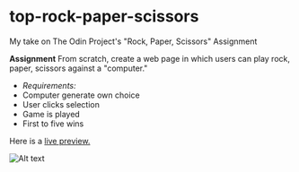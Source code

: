# top-rock-paper-scissors
My take on The Odin Project's "Rock, Paper, Scissors" Assignment

**Assignment**
From scratch, create a web page in which users can play rock, paper, scissors against a "computer."

* *Requirements:* 
* Computer generate own choice
* User clicks selection
* Game is played
* First to five wins

Here is a [live preview.](https://ericgwilliams94.github.io/top-rock-paper-scissors/)

![Alt text](https://media.giphy.com/media/EAKDPd7DqvHRqAepEB/giphy.gif)
